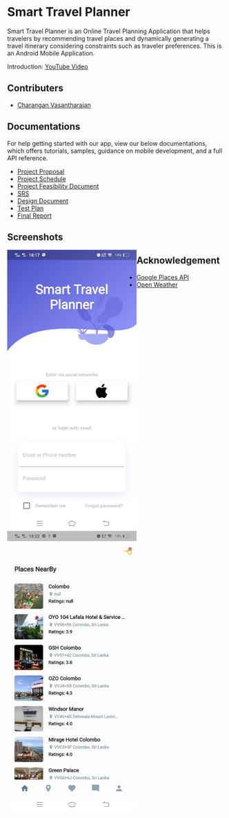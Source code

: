# Smart Travel Planner

Smart Travel Planner is an Online Travel Planning Application that helps travelers by recommending travel places and dynamically generating a travel itinerary considering constraints such as traveler preferences. This is an Android Mobile Application.

Introduction: [YouTube Video](https://www.youtube.com/watch?v=9VbHaTpXq-Q)

## Contributers

- [Charangan Vasantharajan](https://www.linkedin.com/in/charangan/)

## Documentations
For help getting started with our app, view our below documentations, which offers tutorials, samples, guidance on mobile development, and a full API reference.

- [Project Proposal]()
- [Project Schedule]()
- [Project Feasibility Document](https://docs.google.com/document/d/1DdIjR16eA99_wcENQOdLDDpVT8coJ16W/edit#)
- [SRS](https://docs.google.com/document/d/1WVqoB54ei-XZI7a4bMvTFo9cNAtnVppa/edit#heading=h.49x2ik5)
- [Design Document]()
- [Test Plan](https://docs.google.com/document/d/1VPCKzzdg2zFMHsGI8vO-8d0jhhNmAEM1/edit)
- [Final Report](https://docs.google.com/document/d/1ui2V2-h1RLwelKhSdNKu04iITn9bX8qf/edit)

## Screenshots

<img align="left" alt="welcome-screeen" width="300px"  src="assets/screenshots/1.jpg" />
<img align="left" alt="welcome-screeen" width="300px"  src="assets/screenshots/2.jpg" />



## Acknowledgement

- [Google Places API](https://developers.google.com/maps/documentation/places/web-service/overview)
- [Open Weather](https://openweathermap.org/)
